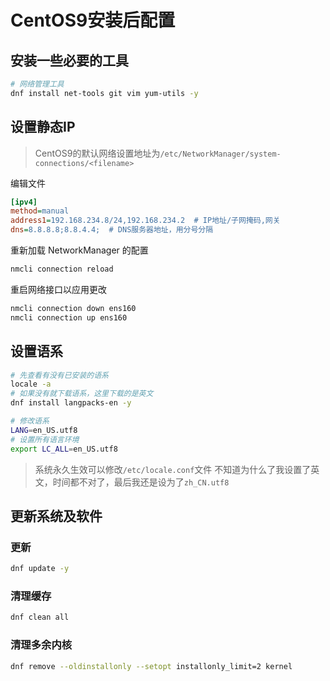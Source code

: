# CentOS9安装后配置

## 安装一些必要的工具
```bash
# 网络管理工具
dnf install net-tools git vim yum-utils -y
```

## 设置静态IP

> CentOS9的默认网络设置地址为`/etc/NetworkManager/system-connections/<filename>`

编辑文件

```ini
[ipv4]
method=manual
address1=192.168.234.8/24,192.168.234.2  # IP地址/子网掩码,网关
dns=8.8.8.8;8.8.4.4;  # DNS服务器地址，用分号分隔
```

重新加载 NetworkManager 的配置
```bash
nmcli connection reload
```

重启网络接口以应用更改
```bash
nmcli connection down ens160
nmcli connection up ens160
```

## 设置语系
```bash
# 先查看有没有已安装的语系
locale -a
# 如果没有就下载语系，这里下载的是英文
dnf install langpacks-en -y

# 修改语系
LANG=en_US.utf8
# 设置所有语言环境
export LC_ALL=en_US.utf8
```
> 系统永久生效可以修改`/etc/locale.conf`文件
> 不知道为什么了我设置了英文，时间都不对了，最后我还是设为了`zh_CN.utf8`

## 更新系统及软件

### 更新
```bash
dnf update -y
```

### 清理缓存
```bash
dnf clean all
```

### 清理多余内核
```bash
dnf remove --oldinstallonly --setopt installonly_limit=2 kernel
```

